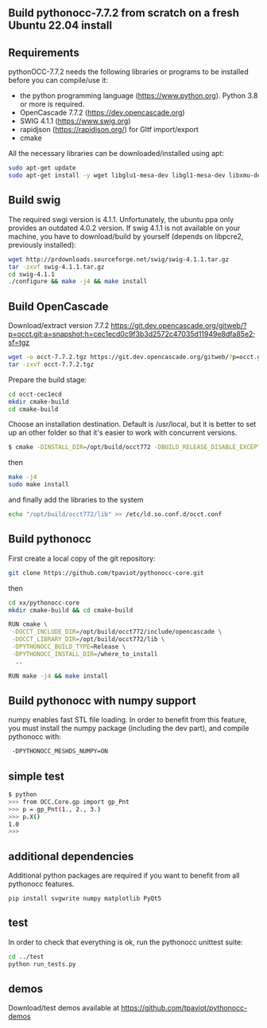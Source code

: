 Build pythonocc-7.7.2 from scratch on a fresh Ubuntu 22.04 install
------------------------------------------------------------------

Requirements
------------

pythonOCC-7.7.2 needs the following libraries or programs to be installed before you
can compile/use it:

*   the python programming language (<https://www.python.org>). Python 3.8 or more is required.
*   OpenCascade 7.7.2 (<https://dev.opencascade.org>)
*   SWIG 4.1.1 (<https://www.swig.org>)
*   rapidjson (<https://rapidjson.org/>) for Gltf import/export
*   cmake

All the necessary libraries can be downloaded/installed using apt:
```bash
sudo apt-get update
sudo apt-get install -y wget libglu1-mesa-dev libgl1-mesa-dev libxmu-dev libxi-dev build-essential cmake libfreetype6-dev tk-dev python3-dev rapidjson-dev python3 git python3-pip libpcre2-dev
```

Build swig
----------
The required swgi version is 4.1.1. Unfortunately, the ubuntu ppa only provides an outdated 4.0.2 version. If swig 4.1.1 is not available on your machine, you have to download/build by yourself (depends on libpcre2, previously installed):
```bash
wget http://prdownloads.sourceforge.net/swig/swig-4.1.1.tar.gz
tar -zxvf swig-4.1.1.tar.gz
cd swig-4.1.1
./configure && make -j4 && make install
```

Build OpenCascade
-----------------
Download/extract version 7.7.2 https://git.dev.opencascade.org/gitweb/?p=occt.git;a=snapshot;h=cec1ecd0c9f3b3d2572c47035d11949e8dfa85e2;sf=tgz

```bash
wget -o occt-7.7.2.tgz https://git.dev.opencascade.org/gitweb/?p=occt.git;a=snapshot;h=cec1ecd0c9f3b3d2572c47035d11949e8dfa85e2;sf=tgz
tar -zxvf occt-7.7.2.tgz
```

Prepare the build stage:
```bash
cd occt-cec1ecd
mkdir cmake-build
cd cmake-build
```

Choose an installation destination. Default is /usr/local, but it is better to set up
an other folder so that it's easier to work with concurrent versions.
```bash
$ cmake -DINSTALL_DIR=/opt/build/occt772 -DBUILD_RELEASE_DISABLE_EXCEPTIONS=OFF ..
```
then
```bash
make -j4
sudo make install
```
and finally add the libraries to the system
```bash
echo "/opt/build/occt772/lib" >> /etc/ld.so.conf.d/occt.conf
```

Build pythonocc
---------------
First create a local copy of the git repository:
```bash
git clone https://github.com/tpaviot/pythonocc-core.git
```
then
```bash
cd xx/pythonocc-core
mkdir cmake-build && cd cmake-build

RUN cmake \
 -DOCCT_INCLUDE_DIR=/opt/build/occt772/include/opencascade \
 -DOCCT_LIBRARY_DIR=/opt/build/occt772/lib \
 -DPYTHONOCC_BUILD_TYPE=Release \
 -DPYTHONOCC_INSTALL_DIR=/where_to_install
  ..

RUN make -j4 && make install 
```

Build pythonocc with numpy support
----------------------------------
numpy enables fast STL file loading. In order to benefit from this feature, you must install the numpy package (including the dev part), and compile pythonocc with:
```bash
 -DPYTHONOCC_MESHDS_NUMPY=ON
```

simple test
-----------
```bash
$ python
>>> from OCC.Core.gp import gp_Pnt
>>> p = gp_Pnt(1., 2., 3.)
>>> p.X()
1.0
>>>
```

additional dependencies
-----------------------
Additional python packages are required if you want to benefit from all pythonocc features.
```
pip install svgwrite numpy matplotlib PyQt5
```

test
----
In order to check that everything is ok, run the pythonocc unittest suite:

```bash
cd ../test
python run_tests.py
```

demos
-----
Download/test demos available at <https://github.com/tpaviot/pythonocc-demos>

